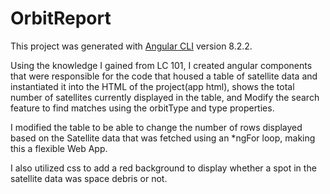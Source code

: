 # OrbitReport

This project was generated with [Angular CLI](https://github.com/angular/angular-cli) version 8.2.2.

Using the knowledge I gained from LC 101, I created angular components that were responsible for the code that housed a table of satellite data and instantiated it into the HTML of the project(app html), shows the total number of satellites currently displayed in the table, and Modify the search feature to find matches using the orbitType and type properties.

I modified the table to be able to change the number of rows displayed based on the Satellite data that was fetched using an *ngFor loop, making this a flexible Web App.

I also utilized css to add a red background to display whether a spot in the satellite data was space debris or not.

